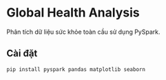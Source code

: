 # Global Health Analysis

Phân tích dữ liệu sức khỏe toàn cầu sử dụng PySpark.

## Cài đặt
```bash
pip install pyspark pandas matplotlib seaborn
